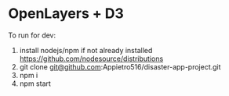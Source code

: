 # OpenLayers + D3

To run for dev:
1. install nodejs/npm if not already installed https://github.com/nodesource/distributions
2. git clone git@github.com:Appietro516/disaster-app-project.git
3. npm i
4. npm start

